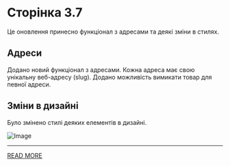 # Сторінка 3.7

Це оновлення принесно функціонал з адресами та деякі зміни в стилях.

## Адреси

Додано новий функціонал з адресами. Кожна адреса має свою унікальну веб-адресу (slug). Додано можливість вимикати товар для певної адреси.

## Зміни в дизайні

Було змінено стилі деяких елементів в дизайні. 

![Image](https://external-content.duckduckgo.com/iu/?u=https%3A%2F%2Fwww.hdnicewallpapers.com%2FWalls%2FBig%2FRainbow%2FRainbow_on_Mountain_HD_Image.jpg&f=1&nofb=1)

---

[READ MORE](https://storinka.menu)

